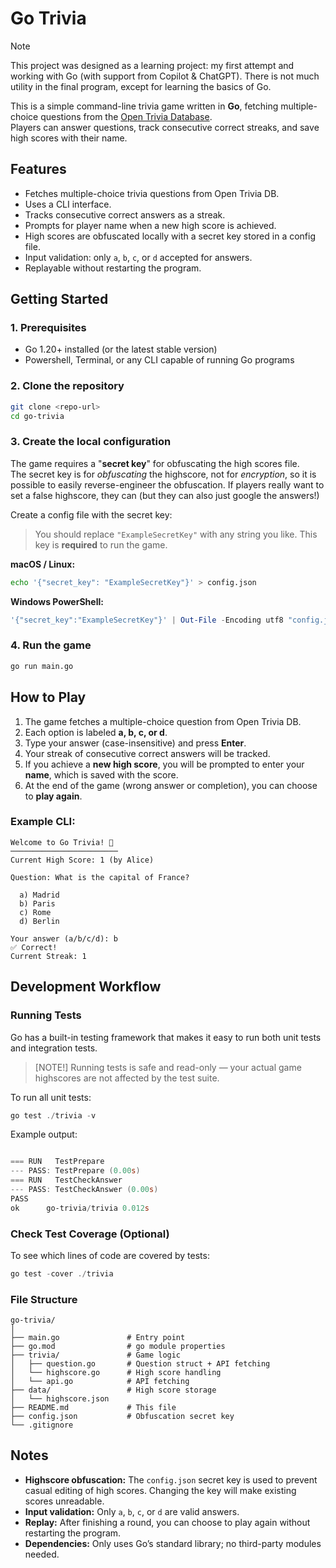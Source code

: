 # Go Trivia

> [!NOTE]
> This project was designed as a learning project:  my first attempt and working with Go (with support from Copilot & ChatGPT).
> There is not much utility in the final program, except for learning the basics of Go. 

This is a simple command-line trivia game written in **Go**, fetching multiple-choice questions from the [Open Trivia Database](https://opentdb.com/).  
Players can answer questions, track consecutive correct streaks, and save high scores with their name. 


## Features

* Fetches multiple-choice trivia questions from Open Trivia DB.
* Uses a CLI interface.
* Tracks consecutive correct answers as a streak.
* Prompts for player name when a new high score is achieved.
* High scores are obfuscated locally with a secret key stored in a config file.
* Input validation: only `a`, `b`, `c`, or `d` accepted for answers.
* Replayable without restarting the program.


## Getting Started

### 1. Prerequisites

* Go 1.20+ installed (or the latest stable version)
* Powershell, Terminal, or any CLI capable of running Go programs

### 2. Clone the repository

```bash
git clone <repo-url>
cd go-trivia
```

### 3. Create the local configuration

The game requires a "**secret key**" for obfuscating the high scores file.   
The secret key is for *obfuscating* the highscore, not for *encryption*, so it is possible to easily reverse-engineer the obfuscation. 
If players really want to set a false highscore, they can (but they can also just google the answers!)

Create a config file with the secret key:

> You should replace `"ExampleSecretKey"` with any string you like. This key is **required** to run the game.


**macOS / Linux:**

```bash
echo '{"secret_key": "ExampleSecretKey"}' > config.json
```

**Windows PowerShell:**

```powershell
'{"secret_key":"ExampleSecretKey"}' | Out-File -Encoding utf8 "config.json"
```


### 4. Run the game

```bash
go run main.go
```


## How to Play

1. The game fetches a multiple-choice question from Open Trivia DB.
2. Each option is labeled **a, b, c, or d**.
3. Type your answer (case-insensitive) and press **Enter**.
4. Your streak of consecutive correct answers will be tracked.
5. If you achieve a **new high score**, you will be prompted to enter your **name**, which is saved with the score.
6. At the end of the game (wrong answer or completion), you can choose to **play again**.

### Example CLI:

```
Welcome to Go Trivia! 🎯
────────────────────────
Current High Score: 1 (by Alice)

Question: What is the capital of France?

  a) Madrid
  b) Paris
  c) Rome
  d) Berlin

Your answer (a/b/c/d): b
✅ Correct!
Current Streak: 1
```


## Development Workflow 

### Running Tests

Go has a built-in testing framework that makes it easy to run both unit tests and integration tests.

> [NOTE!]
> Running tests is safe and read-only — your actual game highscores are not affected by the test suite.

To run all unit tests:

```powershell
go test ./trivia -v
```

Example output:
```powershell

=== RUN   TestPrepare
--- PASS: TestPrepare (0.00s)
=== RUN   TestCheckAnswer
--- PASS: TestCheckAnswer (0.00s)
PASS
ok      go-trivia/trivia 0.012s
```


### Check Test Coverage (Optional)

To see which lines of code are covered by tests:

```powershell
go test -cover ./trivia
```

### File Structure

```
go-trivia/
│
├── main.go               # Entry point
├── go.mod                # go module properties
├── trivia/               # Game logic
│   ├── question.go       # Question struct + API fetching
│   └── highscore.go      # High score handling
│   └── api.go            # API fetching
├── data/                 # High score storage
│   └── highscore.json
├── README.md             # This file
├── config.json           # Obfuscation secret key
└── .gitignore
```


## Notes

* **Highscore obfuscation:** The `config.json` secret key is used to prevent casual editing of high scores. Changing the key will make existing scores unreadable.
* **Input validation:** Only `a`, `b`, `c`, or `d` are valid answers.
* **Replay:** After finishing a round, you can choose to play again without restarting the program.
* **Dependencies:** Only uses Go’s standard library; no third-party modules needed.

